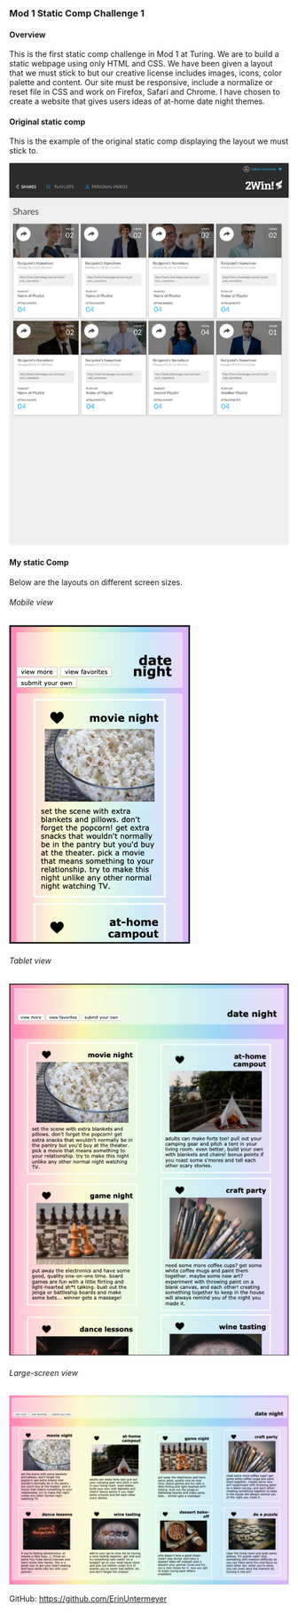 ### Mod 1 Static Comp Challenge 1

#### Overview

This is the first static comp challenge in Mod 1 at Turing. We are to build a static webpage using only HTML and CSS. We have been given a layout that we must stick to but our creative license includes images, icons, color palette and content. Our site must be responsive, include a normalize or reset file in CSS and work on Firefox, Safari and Chrome. I have chosen to create a website that gives users ideas of at-home date night themes.

#### Original static comp

This is the example of the original static comp displaying the layout we must stick to.

![alt text](./assets/static-comp-original.jpg)

#### My static Comp

Below are the layouts on different screen sizes.

###### Mobile view

![alt text](./assets/mobile-view.png)

###### Tablet view

![alt text](./assets/tablet-view.png)

###### Large-screen view

![alt text](./assets/large-screen-view.png)


GitHub: https://github.com/ErinUntermeyer
